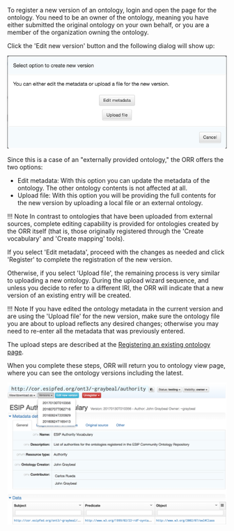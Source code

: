 To register a new version of an ontology, login and open the page for the
ontology. You need to be an owner of the ontology, meaning you have either 
submitted the original ontology on your own behalf, or you are a member of
the organization owning the ontology.  

Click the 'Edit new version' button and the following dialog will show up:

![](../img/create_ontology_version.png)

Since this is a case of an "externally provided ontology," the ORR offers the 
two options:

- Edit metadata: With this option you can update the metadata of the ontology.
  The other ontology contents is not affected at all.
- Upload file: With this option you will be providing the full contents for
  the new version by uploading a local file or an external ontology. 

!!! Note
    In contrast to ontologies that have been uploaded from external sources, 
    complete editing capability is provided for ontologies created by the ORR itself
    (that is, those originally registered through the 'Create vocabulary' and 
    'Create mapping' tools).

If you select 'Edit metadata', proceed with the changes as needed and click 'Register'
to complete the registration of the new version.

Otherwise, if you select 'Upload file', the remaining process is very similar to uploading a new ontology.
During the upload wizard sequence, and unless you decide to refer to a different IRI, 
the ORR will indicate that a new version of an existing entry will be created.

!!! Note
    If you have edited the ontology metadata in the current version and are using the
    'Upload file' for the new version, make sure the ontology file you are about to upload
    reflects any desired changes;
    otherwise you may need to re-enter all the metadata that was previously entered.

The upload steps are described at the 
[Registering an existing ontology page](/ontology/new//#uploading-an-ontology).

When you complete these steps, ORR will return you to ontology view page, 
where you can see the ontology versions including the latest.
    
![Ontology replacement complete](../img/cor/ontology-replace-successful-20170129.png)
